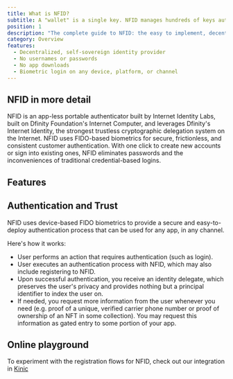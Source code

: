 ```yaml
---
title: What is NFID?
subtitle: A "wallet" is a single key. NFID manages hundreds of keys automatically.
position: 1
description: "The complete guide to NFID: the easy to implement, decentralized one-touch MFA and authorization platform."
category: Overview
features:
  - Decentralized, self-sovereign identity provider
  - No usernames or passwords
  - No app downloads
  - Biometric login on any device, platform, or channel
---
```


## NFID in more detail
NFID is an app-less portable authenticator built by Internet Identity Labs, built on Dfinity Foundation's Internet Computer, and leverages Dfinity's Internet Identity, the strongest trustless cryptographic delegation system on the Internet.
NFID uses FIDO-based biometrics for secure, frictionless, and consistent customer authentication. With one click to create new accounts or sign into existing ones, NFID eliminates passwords and the inconveniences of traditional credential-based logins.

## Features
<list :items="features"></list>

## Authentication and Trust
NFID uses device-based FIDO biometrics to provide a secure and easy-to-deploy authentication process that can be used for any app, in any channel.

Here's how it works:

- User performs an action that requires authentication (such as login).
- User executes an authentication process with NFID, which may also include registering to NFID.
- Upon successful authentication, you receive an identity delegate, which preserves the user's privacy and provides nothing but a principal identifier to index the user on.
- If needed, you request more information from the user whenever you need (e.g. proof of a unique, verified carrier phone number or proof of ownership of an NFT in some collection). You may request this information as gated entry to some portion of your app.

## Online playground
To experiment with the registration flows for NFID, check out our integration in <a href="https://kinic.io/" target="_blank">Kinic</a>
